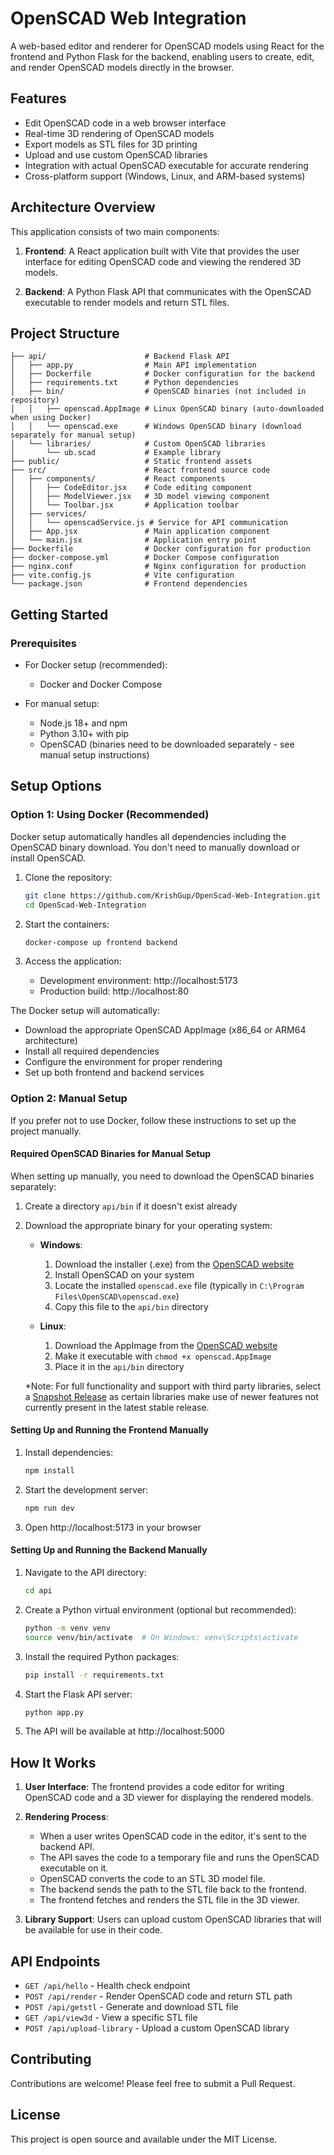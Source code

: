 # OpenSCAD Web Integration

A web-based editor and renderer for OpenSCAD models using React for the frontend and Python Flask for the backend, enabling users to create, edit, and render OpenSCAD models directly in the browser.

## Features

- Edit OpenSCAD code in a web browser interface
- Real-time 3D rendering of OpenSCAD models 
- Export models as STL files for 3D printing
- Upload and use custom OpenSCAD libraries
- Integration with actual OpenSCAD executable for accurate rendering
- Cross-platform support (Windows, Linux, and ARM-based systems)

## Architecture Overview

This application consists of two main components:

1. **Frontend**: A React application built with Vite that provides the user interface for editing OpenSCAD code and viewing the rendered 3D models.

2. **Backend**: A Python Flask API that communicates with the OpenSCAD executable to render models and return STL files.

## Project Structure

```
├── api/                      # Backend Flask API
│   ├── app.py                # Main API implementation
│   ├── Dockerfile            # Docker configuration for the backend
│   ├── requirements.txt      # Python dependencies
│   ├── bin/                  # OpenSCAD binaries (not included in repository)
│   │   ├── openscad.AppImage # Linux OpenSCAD binary (auto-downloaded when using Docker)
│   │   └── openscad.exe      # Windows OpenSCAD binary (download separately for manual setup)
│   └── libraries/            # Custom OpenSCAD libraries
│       └── ub.scad           # Example library
├── public/                   # Static frontend assets
├── src/                      # React frontend source code
│   ├── components/           # React components
│   │   ├── CodeEditor.jsx    # Code editing component
│   │   ├── ModelViewer.jsx   # 3D model viewing component
│   │   └── Toolbar.jsx       # Application toolbar
│   ├── services/             
│   │   └── openscadService.js # Service for API communication
│   ├── App.jsx               # Main application component
│   └── main.jsx              # Application entry point
├── Dockerfile                # Docker configuration for production
├── docker-compose.yml        # Docker Compose configuration
├── nginx.conf                # Nginx configuration for production
├── vite.config.js            # Vite configuration
└── package.json              # Frontend dependencies
```

## Getting Started

### Prerequisites

- For Docker setup (recommended):
  - Docker and Docker Compose
  
- For manual setup:
  - Node.js 18+ and npm
  - Python 3.10+ with pip
  - OpenSCAD (binaries need to be downloaded separately - see manual setup instructions)

## Setup Options

### Option 1: Using Docker (Recommended)

Docker setup automatically handles all dependencies including the OpenSCAD binary download. You don't need to manually download or install OpenSCAD.

1. Clone the repository:
   ```bash
   git clone https://github.com/KrishGup/OpenScad-Web-Integration.git
   cd OpenScad-Web-Integration
   ```

2. Start the containers:
   ```bash
   docker-compose up frontend backend
   ```

3. Access the application:
   - Development environment: http://localhost:5173
   - Production build: http://localhost:80

The Docker setup will automatically:
- Download the appropriate OpenSCAD AppImage (x86_64 or ARM64 architecture)
- Install all required dependencies
- Configure the environment for proper rendering
- Set up both frontend and backend services

### Option 2: Manual Setup

If you prefer not to use Docker, follow these instructions to set up the project manually.

#### Required OpenSCAD Binaries for Manual Setup

When setting up manually, you need to download the OpenSCAD binaries separately:

1. Create a directory `api/bin` if it doesn't exist already
2. Download the appropriate binary for your operating system:
   - **Windows**: 
     1. Download the installer (.exe) from the [OpenSCAD website](https://openscad.org/downloads.html)
     2. Install OpenSCAD on your system
     3. Locate the installed `openscad.exe` file (typically in `C:\Program Files\OpenSCAD\openscad.exe`)
     4. Copy this file to the `api/bin` directory
     
   - **Linux**: 
     1. Download the AppImage from the [OpenSCAD website](https://openscad.org/downloads.html#snapshots) 
     2. Make it executable with `chmod +x openscad.AppImage`
     3. Place it in the `api/bin` directory
   
   *Note: For full functionality and support with third party libraries, select a [Snapshot Release](https://openscad.org/downloads.html#snapshots) as certain libraries make use of newer features not currently present in the latest stable release.

#### Setting Up and Running the Frontend Manually

1. Install dependencies:
   ```bash
   npm install
   ```

2. Start the development server:
   ```bash
   npm run dev
   ```

3. Open http://localhost:5173 in your browser

#### Setting Up and Running the Backend Manually

1. Navigate to the API directory:
   ```bash
   cd api
   ```

2. Create a Python virtual environment (optional but recommended):
   ```bash
   python -m venv venv
   source venv/bin/activate  # On Windows: venv\Scripts\activate
   ```

3. Install the required Python packages:
   ```bash
   pip install -r requirements.txt
   ```

4. Start the Flask API server:
   ```bash
   python app.py
   ```

5. The API will be available at http://localhost:5000

## How It Works

1. **User Interface**: The frontend provides a code editor for writing OpenSCAD code and a 3D viewer for displaying the rendered models.
   
2. **Rendering Process**:
   - When a user writes OpenSCAD code in the editor, it's sent to the backend API.
   - The API saves the code to a temporary file and runs the OpenSCAD executable on it.
   - OpenSCAD converts the code to an STL 3D model file.
   - The backend sends the path to the STL file back to the frontend.
   - The frontend fetches and renders the STL file in the 3D viewer.

3. **Library Support**: Users can upload custom OpenSCAD libraries that will be available for use in their code.

## API Endpoints

- `GET /api/hello` - Health check endpoint
- `POST /api/render` - Render OpenSCAD code and return STL path
- `POST /api/getstl` - Generate and download STL file
- `GET /api/view3d` - View a specific STL file
- `POST /api/upload-library` - Upload a custom OpenSCAD library

## Contributing

Contributions are welcome! Please feel free to submit a Pull Request.

## License

This project is open source and available under the MIT License.
